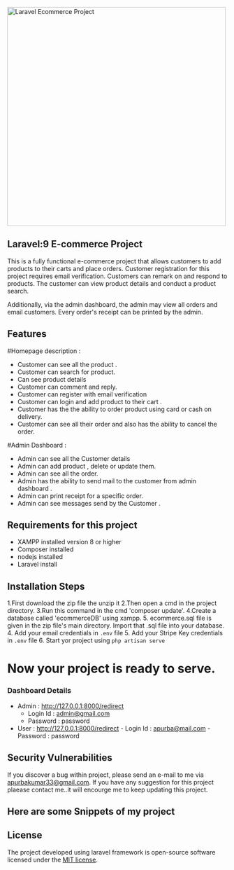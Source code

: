 <p align="left"><img src="https://www.dropbox.com/s/he22058vm3fqzdq/219-2191800_laptop-frame-png-laptop-mock-up-png-transparent%281%29.jpg?dl=0" alt="Laravel Ecommerce Project " width="500"></p>

 

## Laravel:9  E-commerce Project 

This is a fully functional e-commerce project that allows customers to add products to their carts and place orders. Customer registration for this project requires email verification. Customers can remark on and respond to products. The customer can view product details and conduct a product search.

Additionally, via the admin dashboard, the admin may view all orders and email customers. Every order's receipt can be printed by the admin.

## Features
#Homepage description :

- Customer can see all the product .
- Customer can search for product.
- Can see product details
- Customer can comment and reply.
- Customer can register with email verification
- Customer can login and add product to their cart .
- Customer has the the ability to order product using card or cash on delivery.
- Customer can see all their order and also has the ability to cancel the order.


#Admin Dashboard :

- Admin can see all the Customer details
- Admin can add product , delete or update them.
- Admin can see all the order.
- Admin has the ability to send mail to the customer from admin dashboard .
- Admin can print receipt for a specific order.
- Admin can see messages send by the Customer .

## Requirements  for this project
-  XAMPP installed version 8 or higher
- Composer installed
- nodejs installed
- Laravel install 

## Installation Steps 

1.First download the zip file the unzip it
2.Then open a cmd in the project directory.
3.Run this command in the cmd 'composer update'.
4.Create a database called 'ecommerceDB' using xampp.
5. ecommerce.sql file is given in the zip file's main directory. Import that .sql file into your database.
4. Add your email credentials in <code>.env</code> file
5. Add your Stripe Key credentials in <code>.env</code> file
6. Start yor project using <code>php artisan serve</code>

# Now your project is ready to serve.



### Dashboard Details
- Admin : http://127.0.0.1:8000/redirect
    -   Login Id : admin@gmail.com
    -   Password : password
- User  : http://127.0.0.1:8000/redirect
         -   Login Id : apurba@mail.com
         -   Password : password
 


## Security Vulnerabilities

If you discover a bug  within project, please send an e-mail to me via [apurbakumar33@gmail.com](apurbakumar33@gmail.com). If you have any suggestion for this project plaease contact me..it will encourge  me to keep updating this project.

## Here are some Snippets of my project 

## License

The project developed using laravel framework is open-source software licensed under the [MIT license](https://opensource.org/licenses/MIT).
